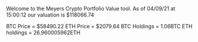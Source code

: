 Welcome to the Meyers Crypto Portfolio Value tool. 
As of 04/09/21 at 15:00:12 our valuation is $118066.74 

BTC Price = $58490.22
 ETH Price = $2079.64
BTC Holdings = 1.06BTC
 ETH holdings = 26.960005962ETH 
